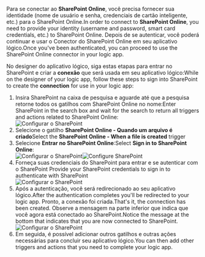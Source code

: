 

<span data-ttu-id="7c8f0-101">Para se conectar ao **SharePoint Online**, você precisa fornecer sua identidade (nome de usuário e senha, credenciais de cartão inteligente, etc.) para o SharePoint Online.</span><span class="sxs-lookup"><span data-stu-id="7c8f0-101">In order to connect to **SharePoint Online**, you need to provide your identity (username and password, smart card credentials, etc.) to SharePoint Online.</span></span> <span data-ttu-id="7c8f0-102">Depois de se autenticar, você poderá continuar e usar o Conector do SharePoint Online em seu aplicativo lógico.</span><span class="sxs-lookup"><span data-stu-id="7c8f0-102">Once you've been authenticated, you can proceed to use the SharePoint Online connector  in your logic app.</span></span> 

<span data-ttu-id="7c8f0-103">No designer do aplicativo lógico, siga estas etapas para entrar no SharePoint e criar a **conexão** que será usada em seu aplicativo lógico:</span><span class="sxs-lookup"><span data-stu-id="7c8f0-103">While on the designer of your logic app, follow these steps to sign into SharePoint to create the **connection** for use in your logic app:</span></span>

1. <span data-ttu-id="7c8f0-104">Insira SharePoint na caixa de pesquisa e aguarde até que a pesquisa retorne todos os gatilhos com SharePoint Online no nome:</span><span class="sxs-lookup"><span data-stu-id="7c8f0-104">Enter SharePoint in the search box and wait for the search to return all triggers and actions related to SharePoint Online:</span></span>   
   ![Configurar o SharePoint][1]  
2. <span data-ttu-id="7c8f0-106">Selecione o gatilho **SharePoint Online - Quando um arquivo é criado**</span><span class="sxs-lookup"><span data-stu-id="7c8f0-106">Select the **SharePoint Online - When a file is created** trigger</span></span>  
3. <span data-ttu-id="7c8f0-107">Selecione **Entrar no SharePoint Online**:</span><span class="sxs-lookup"><span data-stu-id="7c8f0-107">Select **Sign in to SharePoint Online**:</span></span>   
   <span data-ttu-id="7c8f0-108">![Configurar o SharePoint][2]</span><span class="sxs-lookup"><span data-stu-id="7c8f0-108">![Configure SharePoint][2]</span></span>    
4. <span data-ttu-id="7c8f0-109">Forneça suas credenciais do SharePoint para entrar e se autenticar com o SharePoint </span><span class="sxs-lookup"><span data-stu-id="7c8f0-109">Provide your SharePoint credentials to sign in to authenticate with SharePoint</span></span>   
   ![Configurar o SharePoint][3]     
5. <span data-ttu-id="7c8f0-111">Após a autenticação, você será redirecionado ao seu aplicativo lógico.</span><span class="sxs-lookup"><span data-stu-id="7c8f0-111">After the authentication completes you'll be redirected to your logic app.</span></span> <span data-ttu-id="7c8f0-112">Pronto, a conexão foi criada.</span><span class="sxs-lookup"><span data-stu-id="7c8f0-112">That's it, the connection has been created.</span></span> <span data-ttu-id="7c8f0-113">Observe a mensagem na parte inferior que indica que você agora está conectado ao SharePoint.</span><span class="sxs-lookup"><span data-stu-id="7c8f0-113">Notice the message at the bottom that indicates that you are now connected to SharePoint.</span></span>  
   ![Configurar o SharePoint][4]  
6. <span data-ttu-id="7c8f0-115">Em seguida, é possível adicionar outros gatilhos e outras ações necessárias para concluir seu aplicativo lógico.</span><span class="sxs-lookup"><span data-stu-id="7c8f0-115">You can then add other triggers and actions that you need to complete your logic app.</span></span>   

[1]: ./media/connectors-create-api-sharepointonline/connectionconfig1.png
[2]: ./media/connectors-create-api-sharepointonline/connectionconfig2.png 
[3]: ./media/connectors-create-api-sharepointonline/connectionconfig3.png
[4]: ./media/connectors-create-api-sharepointonline/connectionconfig4.png
[5]: ./media/connectors-create-api-sharepointonline/connectionconfig5.png
